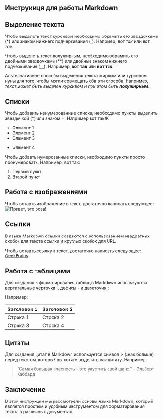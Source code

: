 ## Инструкиця для работы Markdown

## Выделение текста

Чтобы выделеть текст курсивом необходимо обрамить его звездочками (*) или знаком нижнего подчеркивания (_). Напрмер, *вот так* или _вот так_.

Чтобы выделеть текст полужирным, необходимо обрамить его двойными звездочками (**) или двойные знаком нижнего подчеркивания (__). Например, **вот так** или __вот так__.

Альтернативные способы выделения текста жирным или курсивом нуны для того, чтобы могли совмещать оба эти способа. Например, _текст может быть выделен курсивом и при этом быть **полужирным**_.

## Списки

Чтобы добавить ненумерованные списки, необходимо пункты выделить звездочкой (*) или знаком +. Например вот такЖ
* Элемент 1
* Элемент 2
* Элемент 3
+ Элемент 4

Чтобы добавть нумерованные списки, необходимо пункты просто пронумеровать. Например, вот так:
1. Первый пункт
2. Второй пункт

## Работа с изображениями

Чтобы вставть изображение в текст, достаточно написать следующее:
 ![Привет, это роза!](Roza.jpg) 

## Ссылки

В языке Markdown ссылки создаются с использованием квадратных скобок для текста ссылки и круглых скобок для URL.

Чтобы вставть ссылку в текст, достаточно написать следующее:
[GeekBrains](https://gb.ru/education)

## Работа с таблицами

Для создания и форматирования таблиц в Markdown используются вертикальные черточки |, дефисы - и двоеточия :

Например:

| Заголовок 1 | Заголовок 2 |
|-------------|-------------|
| Строка 1    | Строка 2    |
| Строка 3    | Строка 4    |

## Цитаты

Для создания цитат в Markdown используется символ > (знак больше) перед текстом, который вы хотите выделить как цитату. Например:
>  "Самая большая опасность - это упустить свой шанс." - Эльберт Хаббард

## Заключение

В этой инструкции мы рассмотрели основы языка Markdown, который является простым и удобным инструментом для форматирования текста в различных документах.